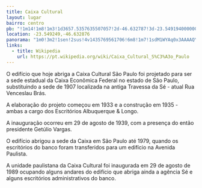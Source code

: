 ```yaml
---
title: Caixa Cultural
layout: lugar
bairro: centro
pb: "!1m14!1m8!1m3!1d3657.5357635507057!2d-46.632787!3d-23.549194000000004!3m2!1i1024!2i768!4f13.1!3m3!1m2!1s0x94ce59aafb882e6b%3A0xcad9bc91f334fcee!2sCaixa+Cultural!5e0!3m2!1sen!2sbr!4v1427340064368"
location: -23.549249,-46.632876
panorama: "1m0!3m2!1sen!2sus!4v1435769561706!6m8!1m7!1sdM1WYAq0x3AAAAQY9MQznA!2m2!1d-23.549212!2d-46.633111!3f0.12391387116112718!4f21.728499503500913!5f0.7820865974627469"
links: 
  - title: Wikipedia
    url: https://pt.wikipedia.org/wiki/Caixa_Cultural_S%C3%A3o_Paulo
---
```

O edifício que hoje abriga a Caixa Cultural São Paulo foi projetado para ser a sede estadual da Caixa Econômica Federal no estado de São Paulo, substituindo a sede de <time datetime="1907">1907</time> localizada na antiga Travessa da Sé - atual Rua Venceslau Brás.

A elaboração do projeto começou em <time datetime="1933">1933</time> e a construção em <time datetime="1935">1935</time> - ambas a cargo dos Escritórios Albuquerque &amp; Longo.

A inauguração ocorreu em <time datetime="1939-08-29">29 de agosto de 1939</time>, com a presença do então presidente Getúlio Vargas.

O edifício abrigou a sede da Caixa em São Paulo até <time datetime="1979">1979</time>, quando os escritórios do banco foram transferidos para um edifício na Avenida Paulista.

A unidade paulistana da Caixa Cultural foi inaugurada em <time datetime="1989-08-29">29 de agosto de 1989</time> ocupando alguns andares do edifício que abriga ainda a agência Sé e alguns escritórios administrativos do banco.